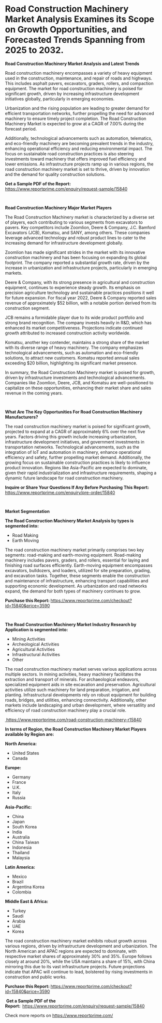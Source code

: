 <p><h1>Road Construction Machinery Market Analysis Examines its Scope on Growth Opportunities, and Forecasted Trends Spanning from 2025 to 2032.</h1></p><p><strong>Road Construction Machinery Market Analysis and Latest Trends</strong></p>
<p><p>Road construction machinery encompasses a variety of heavy equipment used in the construction, maintenance, and repair of roads and highways. This includes asphalt pavers, excavators, graders, rollers, and compaction equipment. The market for road construction machinery is poised for significant growth, driven by increasing infrastructure development initiatives globally, particularly in emerging economies. </p><p>Urbanization and the rising population are leading to greater demand for efficient transportation networks, further propelling the need for advanced machinery to ensure timely project completion. The Road Construction Machinery Market is expected to grow at a CAGR of 7.00% during the forecast period. </p><p>Additionally, technological advancements such as automation, telematics, and eco-friendly machinery are becoming prevalent trends in the industry, enhancing operational efficiency and reducing environmental impact. The focus on sustainable road construction practices is also steering investments toward machinery that offers improved fuel efficiency and lower emissions. As infrastructure projects ramp up in various regions, the road construction machinery market is set to thrive, driven by innovation and the demand for quality construction solutions.</p></p>
<p><strong>Get a Sample PDF of the Report:&nbsp;</strong> <a href="https://www.reportprime.com/enquiry/request-sample/15840?utm_campaign=2940&utm_medium=2&utm_source=Github&utm_content=ia&utm_term=20032025&utm_id=road-construction-machinery">https://www.reportprime.com/enquiry/request-sample/15840</a></p>
<p>&nbsp;</p>
<p><strong>Road Construction Machinery Major Market Players</strong></p>
<p><p>The Road Construction Machinery market is characterized by a diverse set of players, each contributing to various segments from excavators to pavers. Key competitors include Zoomlion, Deere & Company, J.C. Bamford Excavators (JCB), Komatsu, and SANY, among others. These companies leverage advanced technology and robust product lines to cater to the increasing demand for infrastructure development globally.</p><p>Zoomlion has made significant strides in the market with its innovative construction machinery and has been focusing on expanding its global footprint. The company reported a substantial growth rate, driven by the increase in urbanization and infrastructure projects, particularly in emerging markets.</p><p>Deere & Company, with its strong presence in agricultural and construction equipment, continues to experience steady growth. Its emphasis on precision agriculture technology and sustainable practices positions it well for future expansion. For fiscal year 2022, Deere & Company reported sales revenue of approximately $52 billion, with a notable portion derived from its construction segment.</p><p>JCB remains a formidable player due to its wide product portfolio and strong brand recognition. The company invests heavily in R&D, which has enhanced its market competitiveness. Projections indicate continued growth attributed to increased construction activity worldwide.</p><p>Komatsu, another key contender, maintains a strong share of the market with its diverse range of heavy machinery. The company emphasizes technological advancements, such as automation and eco-friendly solutions, to attract new customers. Komatsu reported annual sales exceeding $20 billion, highlighting its significant market presence.</p><p>In summary, the Road Construction Machinery market is poised for growth, driven by infrastructure investments and technological advancements. Companies like Zoomlion, Deere, JCB, and Komatsu are well-positioned to capitalize on these opportunities, enhancing their market share and sales revenue in the coming years.</p></p>
<p>&nbsp;</p>
<p><strong>What Are The Key Opportunities For Road Construction Machinery Manufacturers?</strong></p>
<p><p>The road construction machinery market is poised for significant growth, projected to expand at a CAGR of approximately 6% over the next five years. Factors driving this growth include increasing urbanization, infrastructure development initiatives, and government investments in transportation networks. Technological advancements, such as the integration of IoT and automation in machinery, enhance operational efficiency and safety, further propelling market demand. Additionally, the growing focus on sustainable construction practices is likely to influence product innovation. Regions like Asia-Pacific are expected to dominate, given their rapid industrialization and infrastructure requirements, shaping a dynamic future landscape for road construction machinery.</p></p>
<p><strong>Inquire or Share Your Questions If Any Before Purchasing This Report:</strong> <a href="https://www.reportprime.com/enquiry/pre-order/15840?utm_campaign=2940&utm_medium=2&utm_source=Github&utm_content=ia&utm_term=20032025&utm_id=road-construction-machinery">https://www.reportprime.com/enquiry/pre-order/15840</a></p>
<p>&nbsp;</p>
<p><strong>Market Segmentation</strong></p>
<p><strong>The Road Construction Machinery Market Analysis by types is segmented into:</strong></p>
<p><ul><li>Road Making</li><li>Earth Moving</li></ul></p>
<p><p>The road construction machinery market primarily comprises two key segments: road-making and earth-moving equipment. Road-making machinery includes pavers, graders, and rollers, essential for laying and finishing road surfaces efficiently. Earth-moving equipment encompasses excavators, bulldozers, and loaders, utilized for site preparation, grading, and excavation tasks. Together, these segments enable the construction and maintenance of infrastructure, enhancing transport capabilities and supporting economic development. As urbanization and road networks expand, the demand for both types of machinery continues to grow.</p></p>
<p><strong>Purchase this Report:&nbsp;</strong><a href="https://www.reportprime.com/checkout?id=15840&price=3590&utm_campaign=2940&utm_medium=2&utm_source=Github&utm_content=ia&utm_term=20032025&utm_id=road-construction-machinery">https://www.reportprime.com/checkout?id=15840&price=3590</a></p>
<p>&nbsp;</p>
<p><strong>The Road Construction Machinery Market Industry Research by Application is segmented into:</strong></p>
<p><ul><li>Mining Activities</li><li>Archeological Activities</li><li>Agricultural Activities</li><li>Infrastructural Activities</li><li>Other</li></ul></p>
<p><p>The road construction machinery market serves various applications across multiple sectors. In mining activities, heavy machinery facilitates the extraction and transport of minerals. For archaeological endeavors, specialized equipment aids in site excavation and preservation. Agricultural activities utilize such machinery for land preparation, irrigation, and planting. Infrastructural developments rely on robust equipment for building roads, bridges, and utilities, enhancing connectivity. Additionally, other markets include landscaping and urban development, where versatility and efficiency of road construction machinery play a crucial role.</p></p>
<p><a href="https://www.reportprime.com/road-construction-machinery-r15840?utm_campaign=2940&utm_medium=2&utm_source=Github&utm_content=ia&utm_term=20032025&utm_id=road-construction-machinery">&nbsp;https://www.reportprime.com/road-construction-machinery-r15840</a></p>
<p><strong>In terms of Region, the Road Construction Machinery Market Players available by Region are:</strong></p>
<p>
    <p> <strong> North America: </strong>
        <ul>
            <li>United States</li>
            <li>Canada</li>
        </ul>
        </p> 
    <p> <strong> Europe: </strong>
        <ul>
            <li>Germany</li>
            <li>France</li>
            <li>U.K.</li>
            <li>Italy</li>
            <li>Russia</li>
        </ul>
        </p> 
    <p> <strong> Asia-Pacific: </strong>
        <ul>
            <li>China</li>
            <li>Japan</li>
            <li>South Korea</li>
            <li>India</li>
            <li>Australia</li>
            <li>China Taiwan</li>
            <li>Indonesia</li>
            <li>Thailand</li>
            <li>Malaysia</li>
        </ul>
        </p> 
    <p> <strong> Latin America: </strong>
        <ul>
            <li>Mexico</li>
            <li>Brazil</li>
            <li>Argentina Korea</li>
            <li>Colombia</li>
        </ul>
        </p> 
    <p> <strong> Middle East & Africa: </strong>
        <ul>
            <li>Turkey</li>
            <li>Saudi</li>
            <li>Arabia</li>
            <li>UAE</li>
            <li>Korea</li>
        </ul>
    </p>
    </p>
<p><p>The road construction machinery market exhibits robust growth across various regions, driven by infrastructure development and urbanization. The North American and APAC regions are expected to dominate, with respective market shares of approximately 30% and 35%. Europe follows closely at around 20%, while the USA maintains a share of 15%, with China mirroring this due to its vast infrastructure projects. Future projections indicate that APAC will continue to lead, bolstered by rising investments in construction and public works.</p></p>
<p><strong>Purchase this Report: </strong><a href="https://www.reportprime.com/checkout?id=15840&price=3590&utm_campaign=2940&utm_medium=2&utm_source=Github&utm_content=ia&utm_term=20032025&utm_id=road-construction-machinery">https://www.reportprime.com/checkout?id=15840&price=3590</a></p>
<p>&nbsp;<strong>Get a Sample PDF of the Report:&nbsp;&nbsp;</strong><a href="https://www.reportprime.com/enquiry/request-sample/15840?utm_campaign=2940&utm_medium=2&utm_source=Github&utm_content=ia&utm_term=20032025&utm_id=road-construction-machinery">https://www.reportprime.com/enquiry/request-sample/15840</a></p>
<p><strong></strong></p>
<p>Check more reports on <a href="https://www.reportprime.com/?utm_campaign=2940&utm_medium=2&utm_source=Github&utm_content=ia&utm_term=20032025&utm_id=road-construction-machinery">https://www.reportprime.com/</a></p>